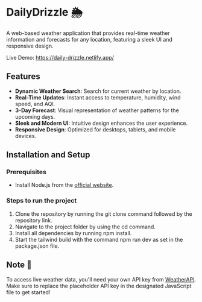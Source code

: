 # DailyDrizzle 🌦️

A web-based weather application that provides real-time weather information and forecasts for any location, featuring a sleek UI and responsive design.

Live Demo: https://daily-drizzle.netlify.app/

## Features

- **Dynamic Weather Search**: Search for current weather by location.
- **Real-Time Updates**: Instant access to temperature, humidity, wind speed, and AQI.
- **3-Day Forecast**: Visual representation of weather patterns for the upcoming days.
- **Sleek and Modern UI**: Intuitive design enhances the user experience.
- **Responsive Design**: Optimized for desktops, tablets, and mobile devices.

## Installation and Setup

### Prerequisites

- Install Node.js from the [official website](https://nodejs.org).

### Steps to run the project

1. Clone the repository by running the git clone command followed by the repository link.
2. Navigate to the project folder by using the cd command.
3. Install all dependencies by running npm install.
4. Start the tailwind build with the command npm run dev as set in the package.json file.

## Note 🔑

To access live weather data, you'll need your own API key from [WeatherAPI](https://www.weatherapi.com/). Make sure to replace the placeholder API key in the designated JavaScript file to get started!
